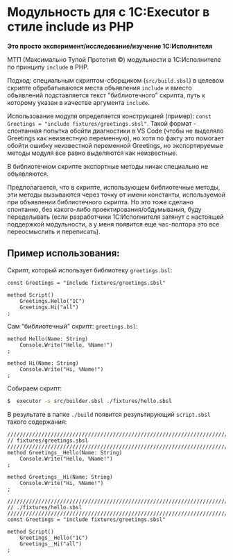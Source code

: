 # Модульность для с 1C:Executor в стиле include из PHP

**Это просто эксперимент/исследование/изучение 1С:Исполнителя**

МТП (Максимально Тупой Прототип ©️) модульности в 1С:Исполнителе по принципу `include` в PHP.

Подход: специальным скриптом-сборщиком (`src/build.sbsl`) в целевом скрипте обрабатываются места объявления `include` и вместо объявлений подставляется текст "библиотечного" скрипта, путь к которому указан в качестве аргумента `include`.

Использование модуля определяется конструкцией (пример):  `const Greetings = "include fixtures/greetings.sbsl"`. Такой формат - спонтанная попытка обойти диагностики в VS Code (чтобы не выделяло Greetings как неизвестную переменную), но хотя по факту это помогает обойти ошибку неизвестной переменной Greetings, но экспортируемые методы модуля все равно выделяются как неизвестные.  

В библиотечном скрипте экспортные методы никак специально не объявляются.

Предполагается, что в скрипте, использующем библиотечные методы, эти методы вызываются через точку от имени константы, используемой при объявлении библиотечного скрипта. Но это тоже сделано спонтанно, без какого-либо проектирования/обдумывания, буду переделывать (если разработчики 1С:Исполнителя затянут с настоящей поддержкой модульности, а у меня появится еще час-полтора это все переосмыслить и переписать).

## Пример использования:

Скрипт, который использует библиотеку `greetings.bsl`:

```sbsl
const Greetings = "include fixtures/greetings.sbsl"

method Script()
    Greetings.Hello("1C")
    Greetings.Hi("all")
;
```

Сам "библиотечный" скрипт: `greetings.bsl`:

```sbsl
method Hello(Name: String)
    Console.Write("Hello, %Name!")
;

method Hi(Name: String)
    Console.Write("Hi, %Name!")
;
```

Собираем скрипт:

```sh
$  executor -s src/builder.sbsl ./fixtures/hello.sbsl
```

В результате в папке `./build` появится результирующий `script.sbsl` такого содержания:

```sbsl
////////////////////////////////////////////////////////////////////////////////
// fixtures/greetings.sbsl
////////////////////////////////////////////////////////////////////////////////
method Greetings__Hello(Name: String)
    Console.Write("Hello, %Name!")
;

method Greetings__Hi(Name: String)
    Console.Write("Hi, %Name!")
;

////////////////////////////////////////////////////////////////////////////////
// ./fixtures/hello.sbsl
////////////////////////////////////////////////////////////////////////////////
const Greetings = "include fixtures/greetings.sbsl"

method Script()
    Greetings__Hello("1C")
    Greetings__Hi("all")
;

```
